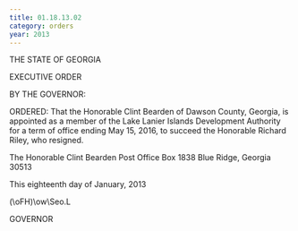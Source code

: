 ```yaml
---
title: 01.18.13.02
category: orders
year: 2013
---
```

 

THE STATE OF GEORGIA

EXECUTIVE ORDER

BY THE GOVERNOR:

ORDERED: That the Honorable Clint Bearden of Dawson County, Georgia, is
appointed as a member of the Lake Lanier Islands Development
Authority for a term of office ending May 15, 2016, to succeed the
Honorable Richard Riley, who resigned.

The Honorable Clint Bearden
Post Office Box 1838
Blue Ridge, Georgia 30513

This eighteenth day of January, 2013

\(\oFH)\ow\Seo.L

GOVERNOR

